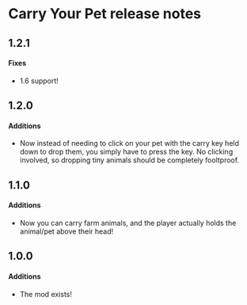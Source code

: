﻿# Carry Your Pet release notes

## 1.2.1
#### Fixes
* 1.6 support!

## 1.2.0
#### Additions
* Now instead of needing to click on your pet with the carry key held down to drop them, you simply have to press the key. No clicking involved, so dropping tiny animals should be completely fooltproof.
## 1.1.0
#### Additions
* Now you can carry farm animals, and the player actually holds the animal/pet above their head!
## 1.0.0
#### Additions
* The mod exists!
